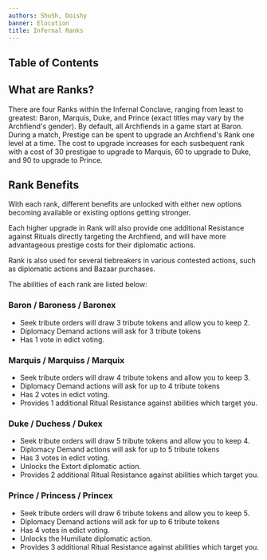 ```yaml
---
authors: ShuSh, Doishy
banner: Elocution
title: Infernal Ranks
---
```


## Table of Contents

## What are Ranks?

There are four Ranks within the Infernal Conclave, ranging from least to 
greatest: Baron, Marquis, Duke, and Prince (exact titles may vary by the 
Archfiend's gender). By default, all Archfiends in a game start at Baron. During
a match, Prestige can be spent to upgrade an Archfiend's Rank one level at a 
time. The cost to upgrade increases for each susbequent rank with a cost of 30 
prestigae to upgrade to Marquis, 60 to upgrade to Duke, and 90 to upgrade to 
Prince.

## Rank Benefits

With each rank, different benefits are unlocked with either new options becoming
available or existing options getting stronger. 

Each higher upgrade in Rank will also provide one additional Resistance against 
Rituals directly targeting the Archfiend, and will have more advantageous 
prestige costs for their diplomatic actions.

Rank is also used for several tiebreakers in various contested actions, such as
diplomatic actions and Bazaar purchases.

The abilities of each rank are listed below:

### Baron / Baroness / Baronex

 - Seek tribute orders will draw 3 tribute tokens and allow you to keep 2.
 - Diplomacy Demand actions will ask for 3 tribute tokens
 - Has 1 vote in edict voting.

### Marquis / Marquiss / Marquix

 - Seek tribute orders will draw 4 tribute tokens and allow you to keep 3.
 - Diplomacy Demand actions will ask for up to 4 tribute tokens
 - Has 2 votes in edict voting.
 - Provides 1 additional Ritual Resistance against abilities which target you.

### Duke / Duchess / Dukex

 - Seek tribute orders will draw 5 tribute tokens and allow you to keep 4.
 - Diplomacy Demand actions will ask for up to 5 tribute tokens
 - Has 3 votes in edict voting.
 - Unlocks the Extort diplomatic action.
 - Provides 2 additional Ritual Resistance against abilities which target you.

### Prince / Princess / Princex

 - Seek tribute orders will draw 6 tribute tokens and allow you to keep 5.
 - Diplomacy Demand actions will ask for up to 6 tribute tokens
 - Has 4 votes in edict voting.
 - Unlocks the Humiliate diplomatic action.
 - Provides 3 additional Ritual Resistance against abilities which target you.


